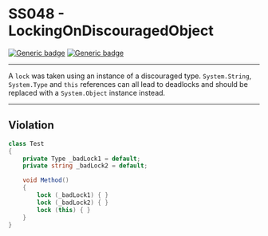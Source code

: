 # SS048 - LockingOnDiscouragedObject

[![Generic badge](https://img.shields.io/badge/Severity-Warning-yellow.svg)](https://shields.io/) [![Generic badge](https://img.shields.io/badge/CodeFix-No-lightgrey.svg)](https://shields.io/)

---

A `lock` was taken using an instance of a discouraged type. `System.String`, `System.Type` and `this` references can all lead to deadlocks and should be replaced with a `System.Object` instance instead.

---

## Violation
```cs
class Test
{
    private Type _badLock1 = default;
    private string _badLock2 = default;

    void Method()
    {
        lock (_badLock1) { }
        lock (_badLock2) { }
        lock (this) { }
    }
}
```